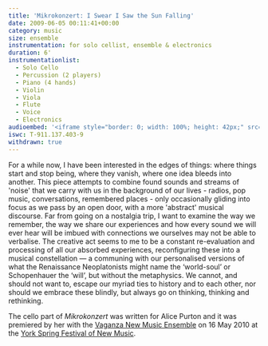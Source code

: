 ```yaml
---
title: 'Mikrokonzert: I Swear I Saw the Sun Falling'
date: 2009-06-05 00:11:41+00:00
category: music
size: ensemble
instrumentation: for solo cellist, ensemble & electronics
duration: 6'
instrumentationlist:
  - Solo Cello
  - Percussion (2 players)
  - Piano (4 hands)
  - Violin
  - Viola
  - Flute
  - Voice
  - Electronics
audioembed: '<iframe style="border: 0; width: 100%; height: 42px;" src="http://bandcamp.com/EmbeddedPlayer/track=2390878916/size=small/bgcol=ffffff/linkcol=0687f5/transparent=true/" seamless><a href="http://hear.chrisswithinbank.net/track/mikrokonzert-i-swear-i-saw-the-sun-falling">Mikrokonzert: I Swear I Saw the Sun Falling by Vaganza</a></iframe>'
iswc: T-911.137.403-9
withdrawn: true
---
```


For a while now, I have been interested in the edges of things: where things start and stop being, where they vanish, where one idea bleeds into another. This piece attempts to combine found sounds and streams of 'noise' that we carry with us in the background of our lives - radios, pop music, conversations, remembered places - only occasionally gliding into focus as we pass by an open door, with a more 'abstract' musical discourse. Far from going on a nostalgia trip, I want to examine the way we remember, the way we share our experiences and how every sound we will ever hear will be imbued with connections we ourselves may not be able to verbalise. The creative act seems to me to be a constant re-evaluation and processing of all our absorbed experiences, reconfiguring these into a musical constellation — a communing with our personalised versions of what the Renaissance Neoplatonists might name the ‘world-soul’ or Schopenhauer the ‘will’, but without the metaphysics. We cannot, and should not want to, escape our myriad ties to history and to each other, nor should we embrace these blindly, but always go on thinking, thinking and rethinking.

The cello part of _Mikrokonzert_ was written for Alice Purton and it was premiered by her with the [Vaganza New Music Ensemble](http://www.vaganza.manchester.ac.uk/) on 16 May 2010 at the [York Spring Festival of New Music](http://www.yorkspringfestival.co.uk/).
